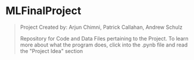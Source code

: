 # MLFinalProject
> Project Created by: Arjun Chimni, Patrick Callahan, Andrew Schulz
> 
> Repository for Code and Data Files pertaining to the Project. To learn more about what the program does, click into the .pynb file and read the "Project Idea" section
